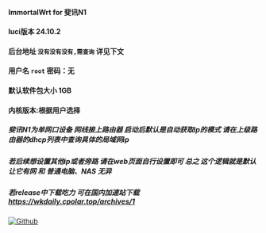 #### ImmortalWrt for 斐讯N1
#### luci版本 24.10.2
#### 后台地址 `没有没有没有,需查询` 详见下文
#### 用户名 `root` 密码：无
#### 默认软件包大小 1GB
#### 内核版本:根据用户选择

##### 斐讯N1为单网口设备 网线接上路由器 启动后默认是自动获取ip的模式 请在上级路由器的dhcp列表中查询具体的局域网ip
##### 若后续想设置其他ip或者旁路 请在web页面自行设置即可 总之 这个逻辑就是默认让它有网 和 普通电脑、NAS 无异
##### 若release中下载吃力 可在国内加速站下载 https://wkdaily.cpolar.top/archives/1
[![Github](https://img.shields.io/badge/Release文件可在国内加速站下载-FC7C0D?logo=github&logoColor=fff&labelColor=000&style=for-the-badge)](https://wkdaily.cpolar.top/archives/1) 